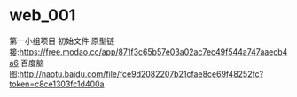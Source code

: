 # web_001
第一小组项目
初始文件
原型链接:https://free.modao.cc/app/871f3c65b57e03a02ac7ec49f544a747aaecb4a6
百度脑图:http://naotu.baidu.com/file/fce9d2082207b21cfae8ce69f48252fc?token=c8ce1303fc1d400a